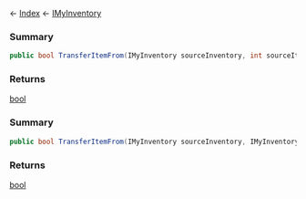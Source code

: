 ← [Index](Api-Index) ← [IMyInventory](VRage.Game.ModAPI.Ingame.IMyInventory)

### Summary

```csharp
public bool TransferItemFrom(IMyInventory sourceInventory, int sourceItemIndex, Nullable<T> targetItemIndex, Nullable<T> stackIfPossible, Nullable<T> amount)
```

### Returns

[bool](System.Boolean)

### Summary

```csharp
public bool TransferItemFrom(IMyInventory sourceInventory, IMyInventoryItem item, MyFixedPoint amount)
```

### Returns

[bool](System.Boolean)

